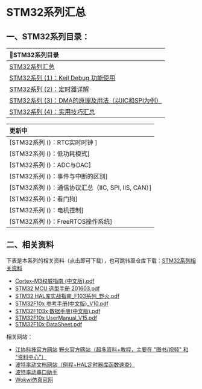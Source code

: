 # STM32系列汇总
## 一、STM32系列目录：

<div class='center'> 

| 📕STM32系列目录 |
| :------ |
| [STM32系列汇总](Blogs/STM32/STM32系列汇总.md) |
| [STM32系列 (1)：Keil Debug 功能使用 ](Blogs/STM32/STM32系列%20(1)：Keil%20Debug%20功能使用)  |
| [STM32系列 (2)：定时器详解](Blogs\STM32\STM32系列%20(2)：定时器详解.md)  |
| [STM32系列 (3)：DMA的原理及用法（以IIC和SPI为例）](Blogs\STM32\STM32系列%20(3)：DMA的原理与用法.md)|
| [STM32系列 (4)：实用技巧汇总](Blogs\STM32\STM32系列%20(4)：实用技巧汇总.md) |
</div>

<div class='center'> 

| 更新中 |
| :------ |
| [STM32系列 ()：RTC实时时钟 ]  |
| [STM32系列 ()：低功耗模式]  |
| [STM32系列 ()：ADC与DAC] |
| [STM32系列 ()：事件与中断的区别] |
| [STM32系列 ()：通信协议汇总（IIC, SPI, IIS, CAN）] |
| [STM32系列 ()：看门狗] |
| [STM32系列 ()：电机控制]|
| [STM32系列 ()：FreeRTOS操作系统]|
</div>


## 二、相关资料
下表是本系列的相关资料（点击即可下载），也可跳转至仓库下载：[STM32系列相关资料](https://www.writebug.com/code/5d9c82dc-1c03-11ef-a772-0242c0a81018/src/branch/main/%E5%8D%95%E7%89%87%E6%9C%BA/STM32/%E6%89%8B%E5%86%8C+%E6%95%99%E6%9D%90/#) 

- [Cortex-M3权威指南 (中文版).pdf](https://write-bug-backend.oss-cn-beijing.aliyuncs.com/static/uploads/2024/5/30/0ced3785cf7e8f692d69f3b97f6440d6.pdf)
- [STM32 MCU 选型手册 201603.pdf](https://write-bug-backend.oss-cn-beijing.aliyuncs.com/static/uploads/2024/5/30/b93a6aa958995d58aa34ce672f69fc72.pdf) 
- [STM32 HAL库实战指南_F103系列_野火.pdf](https://write-bug-backend.oss-cn-beijing.aliyuncs.com/static/uploads/2024/5/30/f4e86666248e8fae067ab704050b8ca2.pdf)
- [STM32F10x 参考手册(中文版)_V10.pdf](https://write-bug-backend.oss-cn-beijing.aliyuncs.com/static/uploads/2024/5/30/764d9b9b210b4c052c24837bf24e0398.pdf)
- [STM32F103x 数据手册(中文版).pdf](https://write-bug-backend.oss-cn-beijing.aliyuncs.com/static/uploads/2024/5/30/9a0a3230c6dc689b500dbae901b2510f.pdf)
- [STM32F10x UserManual_V15.pdf](https://write-bug-backend.oss-cn-beijing.aliyuncs.com/static/uploads/2024/5/30/9d624b9b3c4e4ec9e6ce8d8eb1fe20c5.pdf)
- [STM32F10x DataSheet.pdf](https://write-bug-backend.oss-cn-beijing.aliyuncs.com/static/uploads/2024/5/30/8b9c433508928ad2fa34db52837ce145.PDF)

相关网站：
- [江协科技官方网站](https://jiangxiekeji.com/)
[野火官方网站（超多资料+教程，主要在 "图书/视频" 和 "资料中心"）](https://embedfire.com/boos-video/)
- [波特率动文档网站（例程+HAL定时器库函数速查）](https://docs.baud-dance.com/docs/stm32/intro)
- [波特率动串口助手](https://led.baud-dance.com/)
- [Wokwi仿真官网](https://wokwi.com/)














